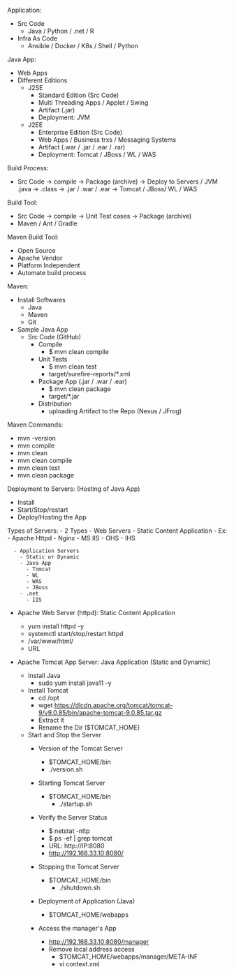 Application:
  - Src Code
    - Java / Python / .net / R
  - Infra As Code
    - Ansible / Docker / K8s / Shell / Python

Java App:
  - Web Apps
  - Different Editions
    - J2SE
      - Standard Edition (Src Code)
      - Multi Threading Apps / Applet / Swing
      - Artifact (.jar)
      - Deployment: JVM
    - J2EE
      - Enterprise Edition (Src Code)
      - Web Apps / Business trxs / Messaging Systems
      - Artifact (.war / .jar / .ear / .rar)
      - Deployment: Tomcat / JBoss / WL / WAS

Build Process:
  - Src Code -> compile -> Package (archive)   -> Deploy to Servers / JVM
      .java  ->  .class -> .jar / .war / .ear  -> Tomcat / JBoss/ WL / WAS

Build Tool:
  - Src Code -> compile -> Unit Test cases -> Package (archive)
  - Maven / Ant / Gradle

Maven Build Tool:
  - Open Source
  - Apache Vendor
  - Platform Independent
  - Automate build process

Maven:
  - Install Softwares
    - Java
    - Maven
    - Git
  - Sample Java App
    - Src Code (GitHub)
      - Compile
        - $ mvn clean compile
      - Unit Tests
        - $ mvn clean test
        - target/surefire-reports/*.xml
      - Package App (.jar / .war / .ear)
        - $ mvn clean package
        - target/*.jar
      - Distribution
        - uploading Artifact to the Repo (Nexus / JFrog)

Maven Commands:
  - mvn -version
  - mvn compile
  - mvn clean
  - mvn clean compile
  - mvn clean test
  - mvn clean package

Deployment to Servers: (Hosting of Java App)
  - Install
  - Start/Stop/restart
  - Deploy/Hosting the App

  Types of Servers:
    - 2 Types
      - Web Servers
        - Static Content Application
        - Ex:
          - Apache Httpd
          - Nginx
          - MS IIS
          - OHS
          - IHS

      - Application Servers
        - Static or Dynamic
        - Java App
          - Tomcat
          - WL
          - WAS
          - JBoss
        - .net
          - IIS

  - Apache Web Server (httpd): Static Content Application
    - yum install httpd -y
    - systemctl start/stop/restart httpd
    - /var/www/html/
    - URL

  - Apache Tomcat App Server: Java Application (Static and Dynamic)
    - Install Java
      - sudo yum install java11 -y
    - Install Tomcat
      - cd /opt
      - wget https://dlcdn.apache.org/tomcat/tomcat-9/v9.0.85/bin/apache-tomcat-9.0.85.tar.gz
      - Extract it
      - Rename the Dir ($TOMCAT_HOME)
    - Start and Stop the Server
      - Version of the Tomcat Server
        - $TOMCAT_HOME/bin
        - ./version.sh

      - Starting Tomcat Server
        - $TOMCAT_HOME/bin
          - ./startup.sh

      - Verify the Server Status
        - $ netstat -nltp
        - $ ps -ef | grep tomcat
        - URL: http://IP:8080
        - http://192.168.33.10:8080/

      - Stopping the Tomcat Server
        - $TOMCAT_HOME/bin
          - ./shutdown.sh

      - Deployment of Application (Java)
        - $TOMCAT_HOME/webapps

      - Access the manager's App
        - http://192.168.33.10:8080/manager
        - Remove local address access
          - $TOMCAT_HOME/webapps/manager/META-INF
          - vi context.xml
              <!-- <Valve className="org.apache.catalina.valves.RemoteAddrValve"
         allow="127\.\d+\.\d+\.\d+|::1|0:0:0:0:0:0:0:1" /> -->

        - Adding users to access manager's app
          - $TOMCAT_HOME/conf/tomcat-users.xml
            - <role rolename="manager-gui"/>
              <user username="tomcat" password="s3cret" roles="manager-gui"/>

          - Restart the Tomcat Server
            - $TOMCAT_HOME/bin
              - ./shutdown.sh
              - ./startup.sh

      - Deployment of Application (Java)

      - Two ways of Deployment
        - 1. Manager's App (GUI)
        - 2. Hot Deployment
          - $TOMCAT_HOME/webapps/

      - Change the port Number of the Tomcat Server
        - $TOMCAT_HOME/conf
        - vi server.xml
        - Restart the Tomcat server



Service Management:
  - Ex: Httpd / SSH / nginx / network / firewalld
    - sudo systemctl start/stop/restart/enable/ service_name
    - sudo systemctl start tomcat

Register the Tomcat as Service:
  - sudo vi /etc/systemd/system/tomcat.service
        [Unit]
        Description=Tomcat Server
        After=syslog.target network.target

        [Service]
        Type=forking
        User=vagrant
        Group=vagrant

        Environment=JAVA_HOME=/usr/lib/jvm/java-11-openjdk-11.0.13.0.8-4.el8_5.x86_64
        Environment='JAVA_OPTS=-Djava.awt.headless=true'
        Environment=CATALINA_HOME=/opt/appserver/
        Environment=CATALINA_BASE=/opt/appserver/
        Environment=CATALINA_PID=/opt/appserver/temp/tomcat.pid
        Environment='CATALINA_OPTS=-Xms512M -Xmx512M'
        ExecStart=/opt/appserver/bin/catalina.sh start
        ExecStop=/opt/appserver/bin/catalina.sh stop

        [Install]
        WantedBy=multi-user.target

    - sudo systemctl daemon-reload
    - sudo systemctl start tomcat
    - sudo systemctl enable tomcat
    - sudo systemctl stop tomcat



Nginx Web Server:

Features:
  - Hosting Static content Application
  - Reverse Proxy Configuration (forward req to backend Layer)
    - Security / Firewall
    - Static Hosting
    - Load Distribution (Session Stickyness)

Nginx as Web Server:
  - Install
  - Start/Stop
  - Deployment of App
  - Configuration

  - Install Nginx
    - $ sudo yum search nginx
      $ sudo yum install nginx.x86_64 -y

  - Start and Stop Nginx:
    -  sudo systemctl start nginx
    -  netstat -nltp
    -  sudo systemctl enable nginx
    -  ps -ef | grep nginx
    -  sudo systemctl stop firewalld.service
    -  hostname -I
    -  netstat -nltp

Deployment:
    Apache Httpd: /var/www/html
    Tomcat Server: $TOMCAT_HOME/webapps
    Nginx Server: /usr/share/nginx/html/

Static Application Hosting on Nginx:

      cd
      netstat -nltp
      47  hostname -I
      48  git clone https://gitlab.com/rns-app/static-project.git
      49  ll
      50  cd static-project/
      51  ll
      52  cd iPortfolio/
      53  ll
      54  cd /usr/share/nginx/html/
      55  ll
      57  sudo rm -rf *
      58  ll
      59  pwd
      sudo cp -R ~/static-project/iPortfolio/* .
      URL: http://IP:80

Nginx as Reverse Proxy Server:


    Go to /etc/nginx/nginx.conf
      in the server block
      server {
          listen       80 default_server;
          listen       [::]:80 default_server;
          server_name  _;
          root         /usr/share/nginx/html;

          # Load configuration files for the default server block.
          include /etc/nginx/default.d/*.conf;

          location / {
          }

          location /webapp {
            proxy_pass http://192.168.33.10:8080/webapp;
          }

          error_page 404 /404.html;
              location = /40x.html {
          }

          error_page 500 502 503 504 /50x.html;
              location = /50x.html {
          }
      }

      Restart the Nginx:
        sudo systemctl stop/start nginx
        $ sudo systemctl status nginx
        $ nginx -t
        $ tail -100f /var/log/nginx/error.log


Deploy Dynamic App:


        git clone https://gitlab.com/rns-app/student-app.git
        47  ll
        48  cd student-app/
        49  ll
        50  mvn clean package
        51  java -version
        52  sudo alternatives --config java
        53  sudo yum search java
        54  sudo yum install java-1.8.0-openjdk-devel.x86_64 -y
        55  sudo alternatives --config java
        56  java -version
        57  mvn clean package
        58  ll target/
        59  sudo alternatives --config java
        60  cp target/studentapp-1.0.war /opt/appserver/webapps/student.war
        61  cd /etc/nginx/
        62  sudo vi nginx.conf


        location /webapp {
            proxy_pass http://192.168.33.10:8080/webapp;
        }

        location /student {
            proxy_pass http://192.168.33.10:8080/student;
        }

        63  nginx -t
        64  sudo systemctl stop nginx
        65  sudo systemctl start nginx
        66  sudo systemctl status nginx

Setup Maria DB:
----------------

      sudo yum search mariadb
      70  sudo yum install mariadb-server.x86_64 -y
      77  sudo systemctl start mariadb.service
      78  sudo systemctl enable mariadb.service
      79  sudo systemctl status mariadb.service
      80  netstat -nltp
      82  mysql -uroot

          show databases;
          use dbname;
          show tables;
          select * from table_name;
          exit;

      83  cd ~
      84  cd student-app/
      85  ll
      86  ll dbscript/
      87  cat dbscript/studentapp.sql
      88  mysql -uroot < dbscript/studentapp.sql
      mysql -ustudent -pstudent1

          show databases;
          use studentapp;
          show tables;
          select * from students;
          exit;

Integration of AppServer with Mariadb:

    - netstat -nltp
    - cd ~/student-app/tomcat/conf/
    - cp context.xml /opt/appserver/conf/
    - sudo systemctl stop tomcat.service
    - sudo systemctl start tomcat.service
    - netstat -nltp
      - URL: http://192.168.33.10/student
      - http://192.168.33.10/student/viewStudents
    - cd /opt/appserver/logs/
    - tail -f catalina.out

    - ll ~/student-app/tomcat/lib/
    - cp ~/student-app/tomcat/lib/mysql-connector.jar /opt/appserver/lib/
    - sudo systemctl stop tomcat
    - sudo systemctl start tomcat
    - mysql -ustudent -pstudent1
      - use studentapp;
      - select * from students;
